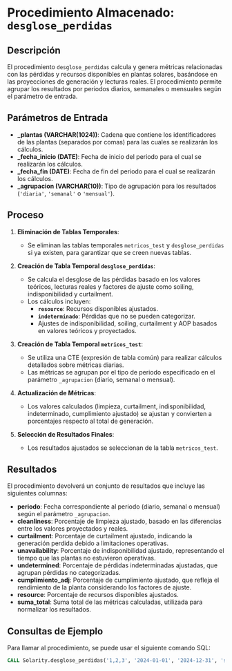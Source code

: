 # Procedimiento Almacenado: `desglose_perdidas`

## Descripción

El procedimiento `desglose_perdidas` calcula y genera métricas relacionadas con las pérdidas y recursos disponibles en plantas solares, basándose en las proyecciones de generación y lecturas reales. El procedimiento permite agrupar los resultados por periodos diarios, semanales o mensuales según el parámetro de entrada.

## Parámetros de Entrada

- **_plantas (VARCHAR(1024))**: Cadena que contiene los identificadores de las plantas (separados por comas) para las cuales se realizarán los cálculos.
- **_fecha_inicio (DATE)**: Fecha de inicio del periodo para el cual se realizarán los cálculos.
- **_fecha_fin (DATE)**: Fecha de fin del periodo para el cual se realizarán los cálculos.
- **_agrupacion (VARCHAR(10))**: Tipo de agrupación para los resultados (`'diaria'`, `'semanal'` o `'mensual'`).

## Proceso

1. **Eliminación de Tablas Temporales**:
   - Se eliminan las tablas temporales `metricos_test` y `desglose_perdidas` si ya existen, para garantizar que se creen nuevas tablas.

2. **Creación de Tabla Temporal `desglose_perdidas`**:
   - Se calcula el desglose de las pérdidas basado en los valores teóricos, lecturas reales y factores de ajuste como soiling, indisponibilidad y curtailment.
   - Los cálculos incluyen:
     - **`resource`**: Recursos disponibles ajustados.
     - **`indeterminado`**: Pérdidas que no se pueden categorizar.
     - Ajustes de indisponibilidad, soiling, curtailment y AOP basados en valores teóricos y proyectados.

3. **Creación de Tabla Temporal `metricos_test`**:
   - Se utiliza una CTE (expresión de tabla común) para realizar cálculos detallados sobre métricas diarias.
   - Las métricas se agrupan por el tipo de periodo especificado en el parámetro `_agrupacion` (diario, semanal o mensual).

4. **Actualización de Métricas**:
   - Los valores calculados (limpieza, curtailment, indisponibilidad, indeterminado, cumplimiento ajustado) se ajustan y convierten a porcentajes respecto al total de generación.

5. **Selección de Resultados Finales**:
   - Los resultados ajustados se seleccionan de la tabla `metricos_test`.

## Resultados

El procedimiento devolverá un conjunto de resultados que incluye las siguientes columnas:

- **periodo**: Fecha correspondiente al periodo (diario, semanal o mensual) según el parámetro `_agrupacion`.
- **cleanliness**: Porcentaje de limpieza ajustado, basado en las diferencias entre los valores proyectados y reales.
- **curtailment**: Porcentaje de curtailment ajustado, indicando la generación perdida debido a limitaciones operativas.
- **unavailability**: Porcentaje de indisponibilidad ajustado, representando el tiempo que las plantas no estuvieron operativas.
- **undetermined**: Porcentaje de pérdidas indeterminadas ajustadas, que agrupan pérdidas no categorizadas.
- **cumplimiento_adj**: Porcentaje de cumplimiento ajustado, que refleja el rendimiento de la planta considerando los factores de ajuste.
- **resource**: Porcentaje de recursos disponibles ajustados.
- **suma_total**: Suma total de las métricas calculadas, utilizada para normalizar los resultados.

## Consultas de Ejemplo

Para llamar al procedimiento, se puede usar el siguiente comando SQL:

```sql
CALL Solarity.desglose_perdidas('1,2,3', '2024-01-01', '2024-12-31', 'semanal');
